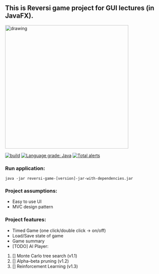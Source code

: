 ## This is Reversi game project for GUI lectures (in JavaFX).

<img src="reversi-game/src/main/resources/reversi.gif" alt="drawing" width="400"/>

[![build](https://github.com/yacotaco/Reversi/workflows/build/badge.svg)](https://github.com/yacotaco/Reversi/actions?query=workflow%3Abuild)
[![Language grade: Java](https://img.shields.io/lgtm/grade/java/g/yacotaco/Reversi.svg?logo=lgtm&logoWidth=18)](https://lgtm.com/projects/g/yacotaco/Reversi/context:java)
[![Total alerts](https://img.shields.io/lgtm/alerts/g/yacotaco/Reversi.svg?logo=lgtm&logoWidth=18)](https://lgtm.com/projects/g/yacotaco/Reversi/alerts/)

### Run application:
  `java -jar reversi-game-[version]-jar-with-dependencies.jar`

### Project assumptions:

 * Easy to use UI
 * MVC design pattern

 ### Project features:
 
 * Timed Game (one click/double click -> on/off)
 * Load/Save state of game
 * Game summary
 * [TODO] AI Player:
  1. [] Monte Carlo tree search (v1.1)
  2. [] Alpha–beta pruning (v1.2)
  3. [] Reinforcement Learning (v1.3)
